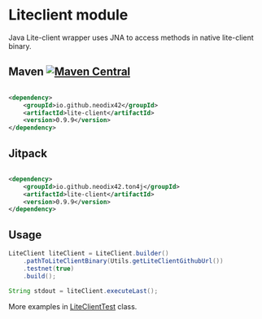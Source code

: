 # Liteclient module

Java Lite-client wrapper uses JNA to access methods in native lite-client binary.

## Maven [![Maven Central][maven-central-svg]][maven-central]

```xml

<dependency>
    <groupId>io.github.neodix42</groupId>
    <artifactId>lite-client</artifactId>
    <version>0.9.9</version>
</dependency>
```

## Jitpack

```xml

<dependency>
    <groupId>io.github.neodix42.ton4j</groupId>
    <artifactId>lite-client</artifactId>
    <version>0.9.9</version>
</dependency>
```

## Usage

```java
LiteClient liteClient = LiteClient.builder()
    .pathToLiteClientBinary(Utils.getLiteClientGithubUrl())
    .testnet(true)
    .build();

String stdout = liteClient.executeLast();

```

More examples in [LiteClientTest](../liteclient/src/test/java/org/ton/ton4j/liteclient/LiteClientTest.java) class.


[maven-central-svg]: https://img.shields.io/maven-central/v/io.github.neodix42/liteclient

[maven-central]: https://mvnrepository.com/artifact/io.github.neodix42/liteclient

[ton-svg]: https://img.shields.io/badge/Based%20on-TON-blue

[ton]: https://ton.org